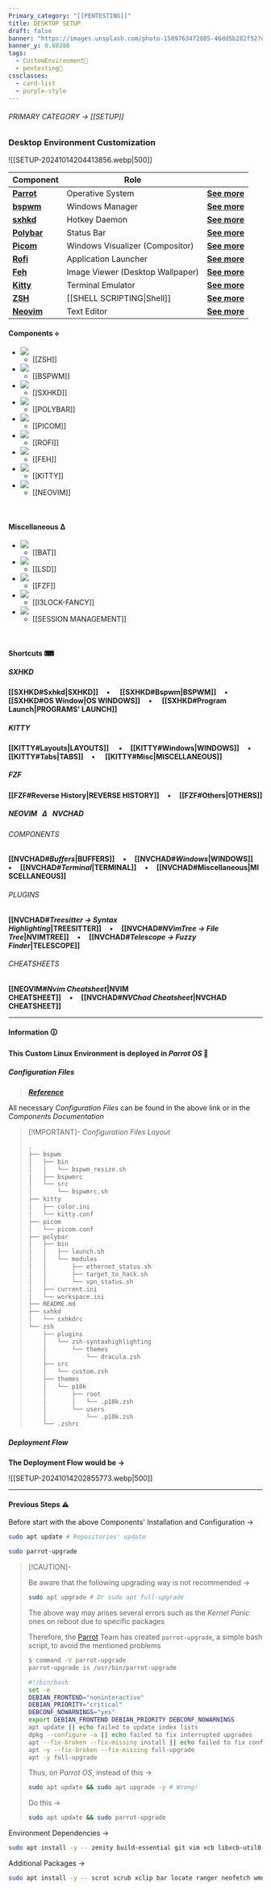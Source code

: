 ```yaml
---
Primary_category: "[[PENTESTING]]"
title: DESKTOP SETUP
draft: false
banner: "https://images.unsplash.com/photo-1589763472885-46dd5b282f52?q=80&w=1748&auto=format&fit=crop&ixlib=rb-4.0.3&ixid=M3wxMjA3fDB8MHxwaG90by1wYWdlfHx8fGVufDB8fHx8fA%3D%3D"
banner_y: 0.88286
tags:
  - CustomEnvironment🦜
  - pentesting👹
cssclasses:
  - card-list
  - purple-style
---
```


###### PRIMARY CATEGORY → [[SETUP]]

### Desktop Environment Customization

![[SETUP-20241014204413856.webp|500]]

| **Component** | **Role** | |
| --- | --- | --- |
| **[Parrot](https://parrotsec.org/)** | Operative System | **[See more](https://parrotsec.org/docs/)** |
| **[bspwm](https://github.com/baskerville/bspwm)** | Windows Manager | **[See more](https://wiki.archlinux.org/title/Bspwm)** |
| **[sxhkd](https://github.com/baskerville/sxhkd)** | Hotkey Daemon | **[See more](https://wiki.archlinux.org/title/Sxhkd)** |
| **[Polybar](https://github.com/polybar/polybar)** | Status Bar | **[See more](https://wiki.archlinux.org/title/Polybar)** |
| **[Picom](https://github.com/yshui/picom)** | Windows Visualizer (Compositor) | **[See more](https://wiki.archlinux.org/title/Picom)** |
| **[Rofi](https://github.com/davatorium/rofi)** | Application Launcher | **[See more](https://wiki.archlinux.org/title/Rofi)** |
| **[Feh](https://github.com/derf/feh)** | Image Viewer (Desktop Wallpaper) | **[See more](https://wiki.archlinux.org/title/Feh)** |
| **[Kitty](https://github.com/kovidgoyal/kitty)** | Terminal Emulator | **[See more](https://wiki.archlinux.org/title/Kitty)** |
| **[ZSH](https://wiki.archlinux.org/title/Zsh_(Espa%C3%B1ol))** | [[SHELL SCRIPTING\|Shell]] | **[See more](https://zsh.sourceforge.io/Doc/Release/zsh_toc.html)** |
| **[Neovim](https://github.com/neovim/neovim)** | Text Editor | **[See more](https://neovim.io/doc/)** |

#### Components ⟡

- ![](https://i.pinimg.com/originals/b0/3b/da/b03bda611e0210d07641bbb4bddc3c6d.jpg)
	- [[ZSH]]
- ![](https://img.freepik.com/fotos-premium/diseno-cartel-abstracto-fondo-cristal-lugar-texto-geometrico-cristalizado_1197797-166685.jpg)
	- [[BSPWM]]
- ![](https://img.freepik.com/fotos-premium/cubierta-fondo-logotipo-triangulo-circulo-estrellas_1197797-48344.jpg)
	- [[SXHKD]]
- ![](https://i.pinimg.com/736x/ef/31/f8/ef31f8f451d8efe5fe14a94734aa3baf.jpg)
	- [[POLYBAR]]
- ![](https://wallpapercave.com/wp/wp5181877.jpg)
	- [[PICOM]]
- ![](https://e0.pxfuel.com/wallpapers/285/345/desktop-wallpaper-linux-mint-black-1440p-resolution-background-and.jpg)
	- [[ROFI]]
- ![](https://i0.wp.com/endeavouros.com/wp-content/uploads/2022/06/stars.png?resize=750%2C422&ssl=1)
	- [[FEH]]
- ![](https://i.pinimg.com/1200x/06/b5/40/06b5401289915f753505baba16827c6a.jpg)
	- [[KITTY]]
- ![](https://img.freepik.com/premium-photo/latest-drawing-room-interior-decorating-ideas-designs-v-letter-logo-designs_1020867-119148.jpg)
	- [[NEOVIM]]
	
<br>

#### Miscellaneous Δ

- ![](https://mir-s3-cdn-cf.behance.net/projects/404/8b9d2f168858545.6441d700ed582.jpg)
	- [[BAT]]
- ![](https://e1.pxfuel.com/desktop-wallpaper/753/322/desktop-wallpaper-debian-blue-neon-logo-01-debian-blue.jpg)
	- [[LSD]]
- ![](https://img.freepik.com/premium-photo/close-up-cartoon-character-with-glowing-eyes-smile-generative-ai_1034033-62607.jpg)
	- [[FZF]]
- ![](https://img.freepik.com/premium-photo/locked-padlock-with-bright-glowing-futuristic-blue-neon-lights-black-background-3d-render_989822-3824.jpg)
	- [[I3LOCK-FANCY]]
- ![](https://img.freepik.com/premium-photo/power-off-button-with-bright-glowing-futuristic-orange-neon-lights-black-background-3d-render_989822-4167.jpg)
	- [[SESSION MANAGEMENT]]

<br>

#### Shortcuts ⌨

##### *SXHKD*

**[[SXHKD#Sxhkd|SXHKD]]&nbsp;&nbsp;&nbsp;&nbsp;&nbsp;•&nbsp;&nbsp;&nbsp;&nbsp;&nbsp; [[SXHKD#Bspwm|BSPWM]]&nbsp;&nbsp;&nbsp;&nbsp;&nbsp;•&nbsp;&nbsp;&nbsp;&nbsp;&nbsp; [[SXHKD#OS Window|OS WINDOWS]]&nbsp;&nbsp;&nbsp;&nbsp;&nbsp;•&nbsp;&nbsp;&nbsp;&nbsp;&nbsp; [[SXHKD#Program Launch|PROGRAMS' LAUNCH]]**

##### *KITTY*

**[[KITTY#Layouts|LAYOUTS]] &nbsp;&nbsp;&nbsp;&nbsp;&nbsp;•&nbsp;&nbsp;&nbsp;&nbsp;&nbsp;[[KITTY#Windows|WINDOWS]]&nbsp;&nbsp;&nbsp;&nbsp;&nbsp;•&nbsp;&nbsp;&nbsp;&nbsp;&nbsp; [[KITTY#Tabs|TABS]]&nbsp;&nbsp;&nbsp;&nbsp;&nbsp;•&nbsp;&nbsp;&nbsp;&nbsp;&nbsp; [[KITTY#Misc|MISCELLANEOUS]]**

##### *FZF*

**[[FZF#Reverse History|REVERSE HISTORY]]&nbsp;&nbsp;&nbsp;&nbsp;&nbsp;•&nbsp;&nbsp;&nbsp;&nbsp;&nbsp;[[FZF#Others|OTHERS]]**

##### NEOVIM &nbsp; Δ &nbsp; NVCHAD

###### COMPONENTS

**[[NVCHAD#*Buffers*|BUFFERS]]&nbsp;&nbsp;&nbsp;&nbsp;&nbsp;•&nbsp;&nbsp;&nbsp;&nbsp;&nbsp;[[NVCHAD#*Windows*|WINDOWS]]&nbsp;&nbsp;&nbsp;&nbsp;&nbsp;•&nbsp;&nbsp;&nbsp;&nbsp;&nbsp;[[NVCHAD#*Terminal*|TERMINAL]]&nbsp;&nbsp;&nbsp;&nbsp;&nbsp;•&nbsp;&nbsp;&nbsp;&nbsp;&nbsp;[[NVCHAD#Miscellaneous|MISCELLANEOUS]]**

###### PLUGINS

**[[NVCHAD#*Treesitter → Syntax Highlighting*|TREESITTER]]&nbsp;&nbsp;&nbsp;&nbsp;&nbsp;•&nbsp;&nbsp;&nbsp;&nbsp;&nbsp;[[NVCHAD#*NVimTree → File Tree*|NVIMTREE]]&nbsp;&nbsp;&nbsp;&nbsp;&nbsp;•&nbsp;&nbsp;&nbsp;&nbsp;&nbsp;[[NVCHAD#*Telescope → Fuzzy Finder*|TELESCOPE]]**

###### CHEATSHEETS

**[[NEOVIM#*Nvim Cheatsheet*|NVIM CHEATSHEET]]&nbsp;&nbsp;&nbsp;&nbsp;&nbsp;•&nbsp;&nbsp;&nbsp;&nbsp;&nbsp;[[NVCHAD#*NVChad Cheatsheet*|NVCHAD CHEATSHEET]]** 

---

#### Information 🛈

**This Custom Linux Environment is deployed in _Parrot OS_ 🦜**

##### Configuration Files

> ***[Reference](https://github.com/4l3xBB/Env-Setup)***

All necessary _Configuration Files_ can be found in the above link or in the _Components Documentation_

> [!IMPORTANT]- _Configuration Files Layout_
>
> ```bash title="https://github.com/4l3xBB/Env-Setup"
> .
> ├── bspwm
> │   ├── bin
> │   │   └── bspwm_resize.sh
> │   ├── bspwmrc
> │   └── src
> │       └── bspwmrc.sh
> ├── kitty
> │   ├── color.ini
> │   └── kitty.conf
> ├── picom
> │   └── picom.conf
> ├── polybar
> │   ├── bin
> │   │   ├── launch.sh
> │   │   └── modules
> │   │       ├── ethernet_status.sh
> │   │       ├── target_to_hack.sh
> │   │       └── vpn_status.sh
> │   ├── current.ini
> │   └── workspace.ini
> ├── README.md
> ├── sxhkd
> │   └── sxhkdrc
> └── zsh
>     ├── plugins
>     │   └── zsh-syntaxhighlighting
>     │       └── themes
>     │           └── dracula.zsh
>     ├── src
>     │   └── custom.zsh
>     ├── themes
>     │   └── p10k
>     │       ├── root
>     │       │   └── .p10k.zsh
>     │       └── users
>     │           └── .p10k.zsh
>     └── .zshrc
> ```

##### Deployment Flow

**The Deployment Flow would be →**

![[SETUP-20241014202855773.webp|500]]

---

#### Previous Steps ⚠︎

Before start with the above Components' Installation and Configuration →

```bash
sudo apt update # Repositories' update
```

```bash
sudo parrot-upgrade
```

> [!CAUTION]-
>
> Be aware that the following upgrading way is not recommended →
>
> ```bash
> sudo apt upgrade # Or sudo apt full-upgrade
> ```
> The above way may arises several errors such as the _Kernel Panic_ ones on reboot due to specific packages
>
> Therefore, the [Parrot](https://parrotsec.org/docs/) Team has created `parrot-upgrade`, a simple bash script, to avoid the mentioned problems
>
> ```bash
> $ command -V parrot-upgrade
> parrot-upgrade is /usr/bin/parrot-upgrade
> ```
>
> ```bash title="/usr/bin/parrot-upgrade"
> #!/bin/bash
> set -e
> DEBIAN_FRONTEND="noninteractive"
> DEBIAN_PRIORITY="critical"
> DEBCONF_NOWARNINGS="yes"
> export DEBIAN_FRONTEND DEBIAN_PRIORITY DEBCONF_NOWARNINGS
> apt update || echo failed to update index lists
> dpkg --configure -a || echo failed to fix interrupted upgrades
> apt --fix-broken --fix-missing install || echo failed to fix conflicts
> apt -y --fix-broken --fix-missing full-upgrade
> apt -y full-upgrade
> ```
>
> Thus, on _Parrot OS_, instead of this →
>
> ```bash
> sudo apt update && sudo apt upgrade -y # Wrong!
> ```
> Do this →
>
> ```bash
> sudo apt update && sudo parrot-upgrade
> ```

 Environment Dependencies →

```bash
sudo apt install -y -- zenity build-essential git vim xcb libxcb-util0-dev libxcb-ewmh-dev libxcb-randr0-dev libxcb-icccm4-dev libxcb-keysyms1-dev libxcb-xinerama0-dev libasound2-dev libxcb-xtest0-dev libxcb-shape0-dev
```

Additional Packages →

```bash
sudo apt install -y -- scrot scrub xclip bar locate ranger neofetch wmname acpi imagemagick cmatrix
```


